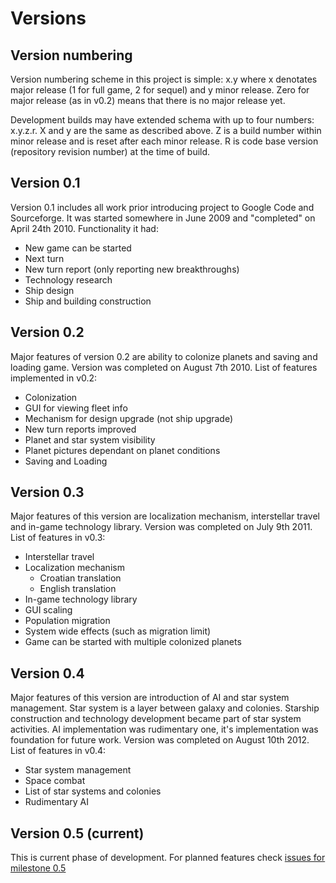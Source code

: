 # Versions #



## Version numbering ##

Version numbering scheme in this project is simple: x.y where x denotates major release (1 for full game, 2 for sequel) and y minor release. Zero for major release (as in v0.2) means that there is no major release yet.

Development builds may have extended schema with up to four numbers: x.y.z.r. X and y are the same as described above. Z is a build number within minor release and is reset after each minor release. R is code base version (repository revision number) at the time of build.


## Version 0.1 ##

Version 0.1 includes all work prior introducing project to Google Code and Sourceforge. It was started somewhere in June 2009 and "completed" on April 24th 2010. Functionality it had:
  * New game can be started
  * Next turn
  * New turn report (only reporting new breakthroughs)
  * Technology research
  * Ship design
  * Ship and building construction

## Version 0.2 ##

Major features of version 0.2 are ability to colonize planets and saving and loading game. Version was completed on August 7th 2010. List of features implemented in v0.2:
  * Colonization
  * GUI for viewing fleet info
  * Mechanism for design upgrade (not ship upgrade)
  * New turn reports improved
  * Planet and star system visibility
  * Planet pictures dependant on planet conditions
  * Saving and Loading

## Version 0.3 ##

Major features of this version are localization mechanism, interstellar travel and in-game technology library. Version was completed on July 9th 2011. List of features in v0.3:
  * Interstellar travel
  * Localization mechanism
    * Croatian translation
    * English translation
  * In-game technology library
  * GUI scaling
  * Population migration
  * System wide effects (such as migration limit)
  * Game can be started with multiple colonized planets

## Version 0.4 ##

Major features of this version are introduction of AI and star system management. Star system is a layer between galaxy and colonies. Starship construction and technology development became part of star system activities. AI implementation was rudimentary one, it's implementation was foundation for future work. Version was completed on August 10th 2012. List of features in v0.4:
  * Star system management
  * Space combat
  * List of star systems and colonies
  * Rudimentary AI

## Version 0.5 (current) ##

This is current phase of development. For planned features check [issues for milestone 0.5](http://code.google.com/p/zvjezdojedac/issues/list?can=1&q=Milestone%3D0.5+&colspec=ID+Type+Status+Priority+Milestone+Owner+Summary&cells=tiles)